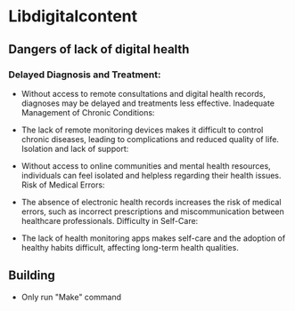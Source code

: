 # Libdigitalcontent

## Dangers of lack of digital health

### Delayed Diagnosis and Treatment:

* Without access to remote consultations and digital health records, diagnoses may be delayed and treatments less effective.
Inadequate Management of Chronic Conditions:

* The lack of remote monitoring devices makes it difficult to control chronic diseases, leading to complications and reduced quality of life.
Isolation and lack of support:

* Without access to online communities and mental health resources, individuals can feel isolated and helpless regarding their health issues.
Risk of Medical Errors:

* The absence of electronic health records increases the risk of medical errors, such as incorrect prescriptions and miscommunication between healthcare professionals.
Difficulty in Self-Care:

* The lack of health monitoring apps makes self-care and the adoption of healthy habits difficult, affecting long-term health qualities.

## Building
* Only run "Make" command
